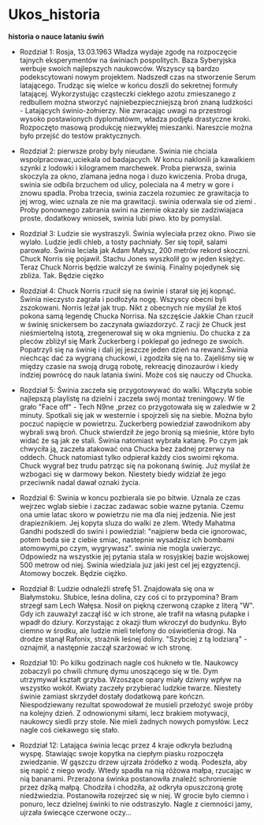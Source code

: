 # Ukos_historia
**historia o nauce lataniu świń**
* Rozdział 1: 
Rosja, 13.03.1963
Władza wydaje zgodę na rozpoczęcie tajnych eksperymentów na świniach pospolitych.
Baza Syberyjska werbuje swoich najlepszych naukowców.
Wszyscy są bardzo podekscytowani nowym projektem.
Nadszedł czas na stworzenie Serum latającego.
Trudząc się wielce w końcu doszli do sekretnej formuły latającej.
Wykorzystując cząsteczki ciekłego azotu zmieszanego z redbullem można stworzyć najniebezpieczniejszą broń znaną ludzkości - Latających świnio-żołnierzy.
Nie zwracając uwagi na przestrogi wysoko postawionych dyplomatówm, władza podjęła drastyczne kroki.
Rozpoczęto masową produkcję niezwykłej mieszanki.
Nareszcie można było przejść do testów praktycznych.
* Rozdział 2:
pierwsze proby byly nieudane.
Swinia nie chciala wspolpracowac,uciekala od badajacych.
W koncu naklonili ja kawalkiem szynki z lodowki i kilogramem marchewek.
Proba pierwsza, swinia skoczyla za okno, zlamana jedna noga i duzo kwiczenia.
Proba druga, swinia sie odbila brzuchem od ulicy, poleciala na 4 metry w gore i znowu spadla.
Proba trzecia, swinia zaczela rozumiec ze grawitacja to jej wrog, wiec uznala ze nie ma grawitacji.
swinia oderwala sie od ziemi . Proby ponownego zabrania swini na ziemie okazaly sie zadziwiajaca proste.
dodatkowy wniosek, swinia lubi piwo.
kto by pomyslal.
* Rozdział 3: 
Ludzie sie wystraszyli.
Świnia wyleciała przez okno.
Piwo sie wylało.
Ludzie jedli chleb, a tosty pachniały.
Ser się topił, salami parowało.
Świnia leciała jak Adam Małysz, 200 metrów rekord skoczni.
Chuck Norris się pojawił.
Stachu Jones wyszkolił go w jeden księżyc.
Teraz Chuck Norris będzie walczył ze świnią.
Finalny pojedynek się zbliża.
Tak.
Będzie ciężko

* Rozdział 4:
Chuck Norris rzucił się na świnie i starał się jej kopnąć.
 Świnia nieczysto zagrała i podłożyła nogę.
Wszyscy obecni byli zszokowani.
Norris leżał jak trup.
Nikt z obecnych nie myślał że ktoś pokona samą legendę Chucka Norrisa.
Na szczęście Jakkie Chan rzucił w świnię snickersem bo zaczynała gwiazdorzyć.
Z racji że Chuck jest nieśmiertelną istotą, zregenerował się w oka mgnieniu.
Do chucka z za pleców zbliżył się Mark Zuckerberg i poklepał go jednego ze swoich.
Popatrzyli się na świnię i dali jej jeszcze jeden dzień na rewanż.Świnia niechcąc dać za wygraną chuckowi, i zgodziła się na to. 
Zajeliśmy się w między czasie na swoją drugą robotę, rekreację dinozaurów i kiedy indziej powrócę do nauk latania świni.
Może coś się nauczy od Chucka.
* Rozdział 5:
Świnia zaczeła się przygotowywać do walki. Włączyła sobie najlepszą playlistę na dzielni i zaczeła swój montaż treningowy. W tle grało "Face off" - Tech N9ne ,przez co przygotowała się w zaledwie w 2 minuty. Spotkali się jak w westernie i spojrzeli się na siebie. Można było poczuć napięcie w powietrzu. Zuckerberg powiedział zawodnikom aby wybrali swą broń. Chuck stwierdził że jego bronią są mieśnie, które było widać że są jak ze stali. Świnia natomiast wybrała katanę. Po czym jak chwyciła ją, zaczeła atakować ona Chucka bez żadnej przerwy na oddech. Chuck natomiast tylko odpierał każdy cios swoimi rękoma. Chuck wygrał bez trudu patrząc się na pokonaną świnię. Już myślał że wzbogaci się w darmowy bekon. Niestety biedy widział że jego przeciwnik nadal dawał oznaki życia.  
* Rozdzial 6:
Swinia w koncu pozbierala sie po bitwie.
Uznala ze czas wejrzec wglab siebie i zaczac zadawac sobie wazne pytania.
Czemu ona umie latac skoro w powietrzu nie ma dla niej jedzenia.
Nie jest drapieznikiem.
Jej kopyta sluza do walki ze zlem.
Wtedy Mahatma Gandhi podszedl do swini i powiedzial: "najpierw beda cie ignorowac, potem beda sie z ciebie smiac, nastepnie wysadzisz ich bombami atomowymi,po czym, wygrywasz".
swinia nie mogla uwierzyc.
Odpowiedz na wszystkie jej pytania stala w rosyjskiej bazie wojskowej 500 metrow od niej.
Swinia wiedziala juz jaki jest cel jej ezgyztencji. 
Atomowy boczek.
Będzie ciężko.
* Rozdział 8:
Ludzie odnaleźli strefę 51.
Znajdowała się ona w Białymstoku.
Słubice, leśna dolina, czy coś ci to przypomina?
Bram strzegł sam Lech Wałęsa.
Nosił on piękną czerwoną czapke z literą "W".
Gdy ich zauważył zaczął iść w ich strone, ale trafił na własną pułapke i wpadł do dziury.
Korzystając z okazji tłum wkroczył do budynku.
Było ciemno w środku, ale ludzie mieli telefony do oświetlenia drogi.
Na drodze stanął Rafonix, strażnik leśnej doliny.
"Szybciej z tą lodziarą" - oznajmił, a następnie zaczął szarżować w ich stronę. 
* Rozdział 10:
Po kilku godzinach nagle coś hukneło w tle.
Naukowcy zobaczyli po chwili chmurę dymu unoszącego się w tle.
Dym utrzymywał kształt grzyba. Wzoszące opary miały dziwny wpływ na wszystko wokół.
Kwiaty zaczeły przybierać ludzkie twarze.
Niestety świnie zamiast skrzydeł dostały dodatkową pare kończn.
Niespodziewany rezultat spowodował że musieli przełożyć swoje próby na kolejny dzień.
Z odnowionymi siłami, lecz brakiem motywacji, naukowcy siedli przy stole.
Nie mieli żadnych nowych pomysłów.
Lecz nagle coś ciekawego się stało.
* Rozdział 12:
Latająca świnia lecąc przez 4 kraje odkryła bezludną wyspę.
Stawiając swoje kopytka na ciepłym piasku rozpoczęła zwiedzanie.
W gąszczu drzew ujrzała źródełko z wodą.
Podeszła, aby się napić z niego wody.
Wtedy spadła na nią różowa małpa, rzucając w nią bananami.
Przerażona świnka postanowiła znaleźć schronienie przez dziką małpą.
Chodziła i chodziła, aż odkryła opuszczoną grotę niedźwiedzia.
Postanowiła rozejrzeć się w niej.
W grocie było ciemno i ponuro, lecz dzielnej świnki to nie odstraszyło.
Nagle z ciemności jamy, ujrzała świecące czerwone oczy...
